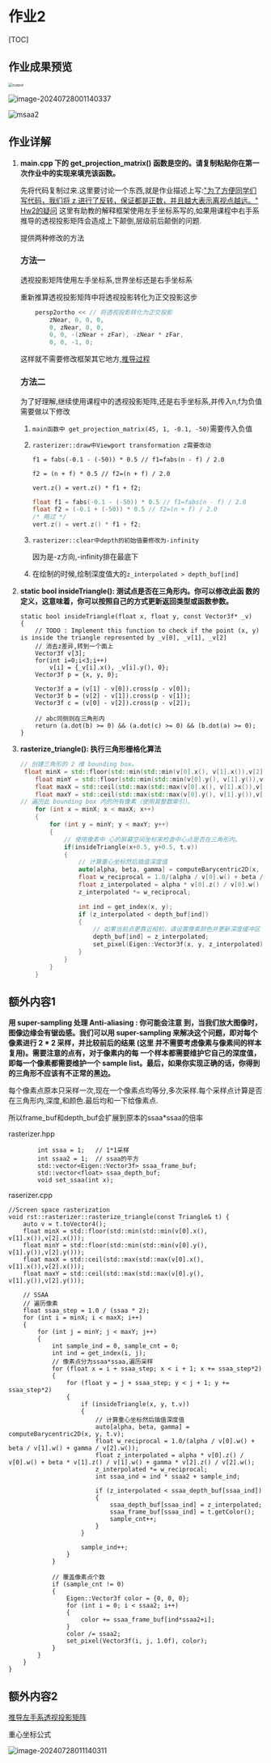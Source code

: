

# 作业2

[TOC]

## 作业成果预览



<img src="Assignment2.assets/output.png" alt="output " style="zoom:50%;" />

![image-20240728001140337](Assignment2.assets/image-20240728001140337.png)

![msaa2](Assignment2.assets/image-20240728001201861.png)

## 作业详解

1. **main.cpp 下的 get_projection_matrix() 函数是空的。请复制粘贴你在第一 次作业中的实现来填充该函数。**

   先将代码复制过来.这里要讨论一个东西,就是作业描述上写:<u>"为了方便同学们写代码，我们将 z 进行了反转，保证都是正数，并且越大表示离视点越远。"</u> [Hw2的疑问](https://games-cn.org/forums/topic/hw2%e7%9a%84%e7%96%91%e9%97%ae/#post-6731) 这里有助教的解释框架使用左手坐标系写的,如果用课程中右手系推导的透视投影矩阵会造成上下颠倒,层级前后颠倒的问题.

   提供两种修改的方法

   ### 方法一

   透视投影矩阵使用左手坐标系,世界坐标还是右手坐标系

   重新推算透视投影矩阵中将透视投影转化为正交投影这步

   ```cpp
       persp2ortho << // 将透视投影转化为正交投影
           zNear, 0, 0, 0,
           0, zNear, 0, 0,
           0, 0, -(zNear + zFar), -zNear * zFar,
           0, 0, -1, 0;
   ```

   这样就不需要修改框架其它地方,[推导过程](./LeftRightMVP.md)

   ### 方法二

   为了好理解,继续使用课程中的透视投影矩阵,还是右手坐标系,并传入n,f为负值需要做以下修改

   1. `main函数中 get_projection_matrix(45, 1, -0.1, -50)`需要传入负值

   2. `rasterizer::draw中Viewport transformation z需要改动`

      `f1 = fabs(-0.1 - (-50)) * 0.5 // f1=fabs(n - f) / 2.0`

      `f2 = (n + f) * 0.5 // f2=(n + f) / 2.0`

      `vert.z() = vert.z() * f1 + f2;`

      ```c++
      float f1 = fabs(-0.1 - (-50)) * 0.5 // f1=fabs(n - f) / 2.0
      float f2 = (-0.1 + (-50)) * 0.5 // f2=(n + f) / 2.0
      /* 略过 */
      vert.z() = vert.z() * f1 + f2;
      ```

   3. `rasterizer::clear中depth的初始值要修改为-infinity`

      因为是-z方向,-infinity排在最底下

   4. 在绘制的时候,绘制深度值大的`z_interpolated > depth_buf[ind]`

2. **static bool insideTriangle(): 测试点是否在三角形内。你可以修改此函 数的定义，这意味着，你可以按照自己的方式更新返回类型或函数参数。**

   ```
   static bool insideTriangle(float x, float y, const Vector3f* _v)
   {   
       // TODO : Implement this function to check if the point (x, y) is inside the triangle represented by _v[0], _v[1], _v[2]
       // 消去z差异,转到一个面上
       Vector3f v[3];
       for(int i=0;i<3;i++)
           v[i] = {_v[i].x(), _v[i].y(), 0};
       Vector3f p = {x, y, 0};
   
       Vector3f a = (v[1] - v[0]).cross(p - v[0]);
       Vector3f b = (v[2] - v[1]).cross(p - v[1]);
       Vector3f c = (v[0] - v[2]).cross(p - v[2]);
   
       // abc同侧则在三角形内
       return (a.dot(b) >= 0) && (a.dot(c) >= 0) && (b.dot(a) >= 0);
   }
   ```

3. **rasterize_triangle(): 执行三角形栅格化算法**

   ```c++
   // 创建三角形的 2 维 bounding box。
   	float minX = std::floor(std::min(std::min(v[0].x(), v[1].x()),v[2].x()));
       float minY = std::floor(std::min(std::min(v[0].y(), v[1].y()),v[2].y()));
       float maxX = std::ceil(std::max(std::max(v[0].x(), v[1].x()),v[2].x()));
       float maxY = std::ceil(std::max(std::max(v[0].y(), v[1].y()),v[2].y()));    
   // 遍历此 bounding box 内的所有像素（使用其整数索引）。
       for (int x = minX; x < maxX; x++)
       {
           for (int y = minY; y < maxY; y++)
           {
               // 使用像素中 心的屏幕空间坐标来检查中心点是否在三角形内。
               if(insideTriangle(x+0.5, y+0.5, t.v))
               {
                   // 计算重心坐标然后插值深度值
                   auto[alpha, beta, gamma] = computeBarycentric2D(x, y, t.v);
                   float w_reciprocal = 1.0/(alpha / v[0].w() + beta / v[1].w() + gamma / v[2].w());
                   float z_interpolated = alpha * v[0].z() / v[0].w() + beta * v[1].z() / v[1].w() + gamma * v[2].z() / v[2].w();
                   z_interpolated *= w_reciprocal;
   
                   int ind = get_index(x, y);
                   if (z_interpolated < depth_buf[ind])
                   {
                       // 如果当前点更靠近相机，请设置像素颜色并更新深度缓冲区 (depth buffer)。
                       depth_buf[ind] = z_interpolated;
                       set_pixel(Eigen::Vector3f(x, y, z_interpolated), t.getColor());
                   }
               }
           }
       }
   ```



## 额外内容1

**用 super-sampling 处理 Anti-aliasing : 你可能会注意 到，当我们放大图像时，图像边缘会有锯齿感。我们可以用 super-sampling 来解决这个问题，即对每个像素进行 2 * 2 采样，并比较前后的结果 (这里 并不需要考虑像素与像素间的样本复用)。需要注意的点有，对于像素内的每 一个样本都需要维护它自己的深度值，即每一个像素都需要维护一个 sample list。最后，如果你实现正确的话，你得到的三角形不应该有不正常的黑边。**

每个像素点原本只采样一次,现在一个像素点均等分,多次采样.每个采样点计算是否在三角形内,深度,和颜色.最后均和一下给像素点.

所以frame_buf和depth_buf会扩展到原本的ssaa*ssaa的倍率

rasterizer.hpp

```
        int ssaa = 1;   // 1*1采样
        int ssaa2 = 1;  // ssaa的平方
        std::vector<Eigen::Vector3f> ssaa_frame_buf;
        std::vector<float> ssaa_depth_buf;
        void set_ssaa(int x);
```

raserizer.cpp

```
//Screen space rasterization
void rst::rasterizer::rasterize_triangle(const Triangle& t) {
    auto v = t.toVector4();
    float minX = std::floor(std::min(std::min(v[0].x(), v[1].x()),v[2].x()));
    float minY = std::floor(std::min(std::min(v[0].y(), v[1].y()),v[2].y()));
    float maxX = std::ceil(std::max(std::max(v[0].x(), v[1].x()),v[2].x()));
    float maxY = std::ceil(std::max(std::max(v[0].y(), v[1].y()),v[2].y()));

    // SSAA
    // 遍历像素
    float ssaa_step = 1.0 / (ssaa * 2);
    for (int i = minX; i < maxX; i++)
    {
        for (int j = minY; j < maxY; j++)
        {
            int sample_ind = 0, sample_cnt = 0;
            int ind = get_index(i, j);
            // 像素点分为ssaa*ssaa,遍历采样
            for (float x = i + ssaa_step; x < i + 1; x += ssaa_step*2)
            {
                for (float y = j + ssaa_step; y < j + 1; y += ssaa_step*2)
                {
                    if (insideTriangle(x, y, t.v))
                    {
                        // 计算重心坐标然后插值深度值
                        auto[alpha, beta, gamma] = computeBarycentric2D(x, y, t.v);
                        float w_reciprocal = 1.0/(alpha / v[0].w() + beta / v[1].w() + gamma / v[2].w());
                        float z_interpolated = alpha * v[0].z() / v[0].w() + beta * v[1].z() / v[1].w() + gamma * v[2].z() / v[2].w();
                        z_interpolated *= w_reciprocal;
                        int ssaa_ind = ind * ssaa2 + sample_ind;
                        
                        if (z_interpolated < ssaa_depth_buf[ssaa_ind])
                        {
                            ssaa_depth_buf[ssaa_ind] = z_interpolated;
                            ssaa_frame_buf[ssaa_ind] = t.getColor();
                            sample_cnt++;
                        }
                    }
                    
                    sample_ind++;
                }
            }

            // 覆盖像素点个数
            if (sample_cnt != 0)
            {
                Eigen::Vector3f color = {0, 0, 0};
                for (int i = 0; i < ssaa2; i++)
                {
                    color += ssaa_frame_buf[ind*ssaa2+i];
                }
                color /= ssaa2;
                set_pixel(Vector3f(i, j, 1.0f), color);
            }            
        }
    }
}
```

## 额外内容2

[推导左手系透视投影矩阵](./LeftRightMVP.md)

重心坐标公式

![image-20240728011140311](Assignment2.assets/image-20240728011140311.png)